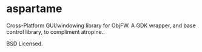 aspartame
======

Cross-Platform GUI/windowing library for ObjFW.
A GDK wrapper, and base control library, to compliment atropine..

BSD Licensed.
